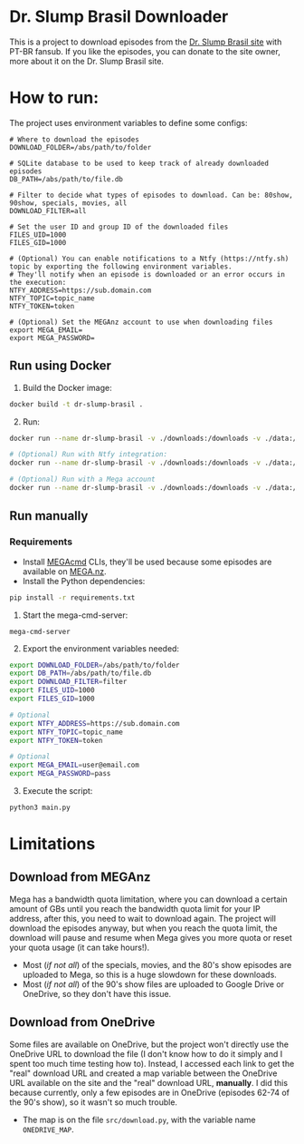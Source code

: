 # Dr. Slump Brasil Downloader
This is a project to download episodes from the [Dr. Slump Brasil site](https://drslumpbrasil.blogspot.com) with PT-BR fansub. If you like the episodes, you can donate to the site owner, more about it on the Dr. Slump Brasil site.

# How to run:
The project uses environment variables to define some configs:
```
# Where to download the episodes 
DOWNLOAD_FOLDER=/abs/path/to/folder

# SQLite database to be used to keep track of already downloaded episodes
DB_PATH=/abs/path/to/file.db

# Filter to decide what types of episodes to download. Can be: 80show, 90show, specials, movies, all
DOWNLOAD_FILTER=all

# Set the user ID and group ID of the downloaded files
FILES_UID=1000
FILES_GID=1000

# (Optional) You can enable notifications to a Ntfy (https://ntfy.sh) topic by exporting the following environment variables.
# They'll notify when an episode is downloaded or an error occurs in the execution:
NTFY_ADDRESS=https://sub.domain.com
NTFY_TOPIC=topic_name
NTFY_TOKEN=token

# (Optional) Set the MEGAnz account to use when downloading files
export MEGA_EMAIL=
export MEGA_PASSWORD=
```
## Run using Docker
1. Build the Docker image:
```sh
docker build -t dr-slump-brasil .
```
2. Run:
```sh
docker run --name dr-slump-brasil -v ./downloads:/downloads -v ./data:/data -e DOWNLOAD_FILTER=filter -e FILES_UID=1000 -e FILES_GID=1000 dr-slump-brasil

# (Optional) Run with Ntfy integration:
docker run --name dr-slump-brasil -v ./downloads:/downloads -v ./data:/data -e DOWNLOAD_FILTER=filter -e NTFY_ADDRESS=https://sub.domain.com -e NTFY_TOPIC=topic_name -e NTFY_TOKEN=token dr-slump-brasil

# (Optional) Run with a Mega account
docker run --name dr-slump-brasil -v ./downloads:/downloads -v ./data:/data -e DOWNLOAD_FILTER=filter -e MEGA_EMAIL=email -e MEGA_PASSWORD=password dr-slump-brasil
```

## Run manually
### Requirements
- Install [MEGAcmd](https://github.com/meganz/MEGAcmd) CLIs, they'll be used because some episodes are available on [MEGA.nz](https://mega.nz).
- Install the Python dependencies:
```sh
pip install -r requirements.txt
```
1. Start the mega-cmd-server:
```
mega-cmd-server
```
2. Export the environment variables needed:
```sh
export DOWNLOAD_FOLDER=/abs/path/to/folder
export DB_PATH=/abs/path/to/file.db
export DOWNLOAD_FILTER=filter
export FILES_UID=1000
export FILES_GID=1000

# Optional
export NTFY_ADDRESS=https://sub.domain.com
export NTFY_TOPIC=topic_name
export NTFY_TOKEN=token

# Optional
export MEGA_EMAIL=user@email.com
export MEGA_PASSWORD=pass
```
3. Execute the script:
```sh
python3 main.py
```

# Limitations
## Download from MEGAnz
Mega has a bandwidth quota limitation, where you can download a certain amount of GBs until you reach the bandwidth quota limit for your IP address, after this, you need to wait to download again. The project will download the episodes anyway, but when you reach the quota limit, the download will pause and resume when Mega gives you more quota or reset your quota usage (it can take hours!).
- Most (*if not all*) of the specials, movies, and the 80's show episodes are uploaded to Mega, so this is a huge slowdown for these downloads.
- Most (*if not all*) of the 90's show files are uploaded to Google Drive or OneDrive, so they don't have this issue.
## Download from OneDrive
Some files are available on OneDrive, but the project won't directly use the OneDrive URL to download the file (I don't know how to do it simply and I spent too much time testing how to). Instead, I accessed each link to get the "real" download URL and created a map variable between the OneDrive URL available on the site and the "real" download URL, **manually**. I did this because currently, only a few episodes are in OneDrive (episodes 62-74 of the 90's show), so it wasn't so much trouble.
- The map is on the file `src/download.py`, with the variable name `ONEDRIVE_MAP`.

